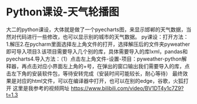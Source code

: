# Python课设-天气轮播图
大二的python课设，大体就是做了一个pyecharts图，来显示邯郸的天气数据，当然对代码进行一些修改，也可以显示别的城市的天气数据。
py课设：打开方法：1.解压2.在pycharm里面选择左上角文件的打开，选择解压后的文件夹pyweather即可导入项目3.该项目需要导入几个别的库，具体需要导入的库lxml，pandas和pyecharts4.导入方法：（1）点击左上角文件-设置-项目：pyweather-python解释器，再点击对应小界面左上角的+号，在弹出的窗口输出我们需要导入的库，点击左下角的安装软件包，等待安转完成（安装时间可能较长，耐心等待）
最终效果是对应的html文件，可以在编译器中打开，也可以在别的edge，谷歌，火狐打开
这里是我参考的视频网址
https://www.bilibili.com/video/BV1DT4y1c7Z9?t=1.3

